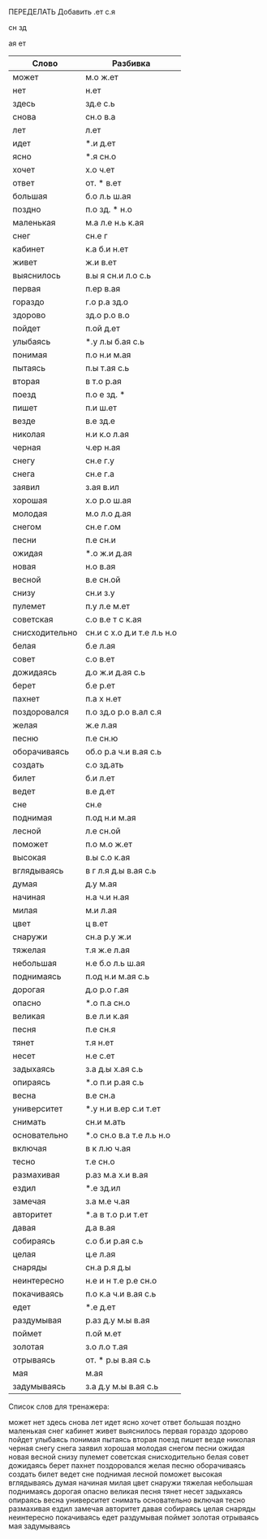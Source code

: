 ПЕРЕДЕЛАТЬ
Добавить .ет с.я

сн
зд

ая
ет

| Слово | Разбивка |
| --- | --- |
| может | м.о ж.ет | 
| нет | н.ет | 
| здесь | зд.е с.ь | 
| снова | сн.о в.а | 
| лет | л.ет | 
| идет |  \*.и д.ет | 
| ясно |  \*.я сн.о | 
| хочет | х.о ч.ет | 
| ответ | от. \* в.ет | 
| большая | б.о л.ь ш.ая | 
| поздно | п.о зд. \* н.о | 
| маленькая | м.а л.е н.ь к.ая | 
| снег | сн.е г | 
| кабинет | к.а б.и н.ет | 
| живет | ж.и в.ет | 
| выяснилось | в.ы я сн.и л.о с.ь | 
| первая | п.ер в.ая | 
| гораздо | г.о р.а зд.о | 
| здорово | зд.о р.о в.о | 
| пойдет | п.ой д.ет | 
| улыбаясь |  \*.у л.ы б.ая с.ь | 
| понимая | п.о н.и м.ая | 
| пытаясь | п.ы т.ая с.ь | 
| вторая | в т.о р.ая | 
| поезд | п.о е зд. \* | 
| пишет | п.и ш.ет | 
| везде | в.е зд.е | 
| николая | н.и к.о л.ая | 
| черная | ч.ер н.ая | 
| снегу | сн.е г.у | 
| снега | сн.е г.а | 
| заявил | з.ая в.ил | 
| хорошая | х.о р.о ш.ая | 
| молодая | м.о л.о д.ая | 
| снегом | сн.е г.ом | 
| песни | п.е сн.и | 
| ожидая |  \*.о ж.и д.ая | 
| новая | н.о в.ая | 
| весной | в.е сн.ой | 
| снизу | сн.и з.у | 
| пулемет | п.у л.е м.ет | 
| советская | с.о в.е т с к.ая | 
| снисходительно | сн.и с х.о д.и т.е л.ь н.о | 
| белая | б.е л.ая | 
| совет | с.о в.ет | 
| дожидаясь | д.о ж.и д.ая с.ь | 
| берет | б.е р.ет | 
| пахнет | п.а х н.ет | 
| поздоровался | п.о зд.о р.о в.ал с.я | 
| желая | ж.е л.ая | 
| песню | п.е сн.ю | 
| оборачиваясь | об.о р.а ч.и в.ая с.ь | 
| создать | с.о зд.ать | 
| билет | б.и л.ет | 
| ведет | в.е д.ет | 
| сне | сн.е | 
| поднимая | п.од н.и м.ая | 
| лесной | л.е сн.ой | 
| поможет | п.о м.о ж.ет | 
| высокая | в.ы с.о к.ая | 
| вглядываясь | в г л.я д.ы в.ая с.ь | 
| думая | д.у м.ая | 
| начиная | н.а ч.и н.ая | 
| милая | м.и л.ая | 
| цвет | ц в.ет | 
| снаружи | сн.а р.у ж.и | 
| тяжелая | т.я ж.е л.ая | 
| небольшая | н.е б.о л.ь ш.ая | 
| поднимаясь | п.од н.и м.ая с.ь | 
| дорогая | д.о р.о г.ая | 
| опасно |  \*.о п.а сн.о | 
| великая | в.е л.и к.ая | 
| песня | п.е сн.я | 
| тянет | т.я н.ет | 
| несет | н.е с.ет | 
| задыхаясь | з.а д.ы х.ая с.ь | 
| опираясь |  \*.о п.и р.ая с.ь | 
| весна | в.е сн.а | 
| университет |  \*.у н.и в.ер с.и т.ет | 
| снимать | сн.и м.ать | 
| основательно |  \*.о сн.о в.а т.е л.ь н.о | 
| включая | в к л.ю ч.ая | 
| тесно | т.е сн.о | 
| размахивая | р.аз м.а х.и в.ая | 
| ездил |  \*.е зд.ил | 
| замечая | з.а м.е ч.ая | 
| авторитет |  \*.а в т.о р.и т.ет | 
| давая | д.а в.ая | 
| собираясь | с.о б.и р.ая с.ь | 
| целая | ц.е л.ая | 
| снаряды | сн.а р.я д.ы | 
| неинтересно | н.е и н т.е р.е сн.о | 
| покачиваясь | п.о к.а ч.и в.ая с.ь | 
| едет |  \*.е д.ет | 
| раздумывая | р.аз д.у м.ы в.ая | 
| поймет | п.ой м.ет | 
| золотая | з.о л.о т.ая | 
| отрываясь | от. \* р.ы в.ая с.ь | 
| мая | м.ая | 
| задумываясь | з.а д.у м.ы в.ая с.ь | 

Список слов для тренажера:

может нет здесь снова лет идет ясно хочет ответ большая поздно маленькая снег кабинет живет выяснилось первая гораздо здорово пойдет улыбаясь понимая пытаясь вторая поезд пишет везде николая черная снегу снега заявил хорошая молодая снегом песни ожидая новая весной снизу пулемет советская снисходительно белая совет дожидаясь берет пахнет поздоровался желая песню оборачиваясь создать билет ведет сне поднимая лесной поможет высокая вглядываясь думая начиная милая цвет снаружи тяжелая небольшая поднимаясь дорогая опасно великая песня тянет несет задыхаясь опираясь весна университет снимать основательно включая тесно размахивая ездил замечая авторитет давая собираясь целая снаряды неинтересно покачиваясь едет раздумывая поймет золотая отрываясь мая задумываясь
